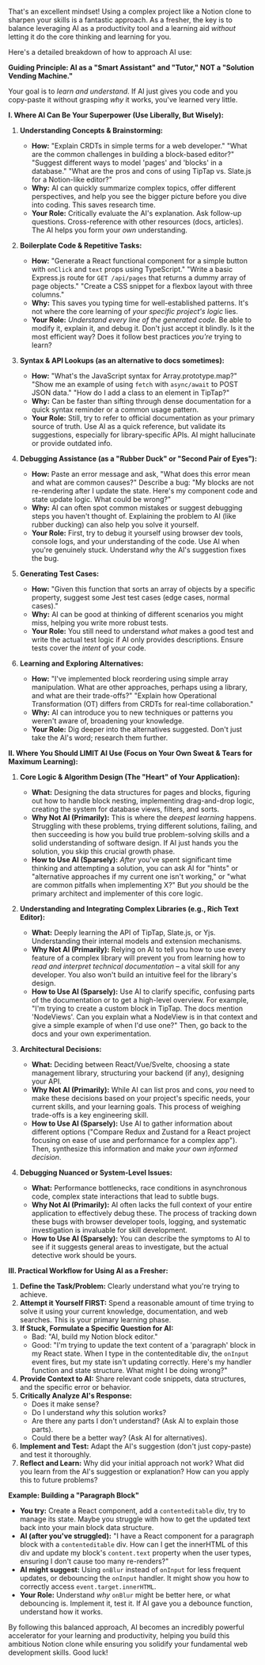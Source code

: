 That's an excellent mindset! Using a complex project like a Notion clone to sharpen your skills is a fantastic approach. As a fresher, the key is to balance leveraging AI as a productivity tool and a learning aid *without* letting it do the core thinking and learning for you.

Here's a detailed breakdown of how to approach AI use:

**Guiding Principle: AI as a "Smart Assistant" and "Tutor," NOT a "Solution Vending Machine."**

Your goal is to *learn and understand*. If AI just gives you code and you copy-paste it without grasping *why* it works, you've learned very little.

**I. Where AI Can Be Your Superpower (Use Liberally, But Wisely):**

1.  **Understanding Concepts & Brainstorming:**
    *   **How:** "Explain CRDTs in simple terms for a web developer." "What are the common challenges in building a block-based editor?" "Suggest different ways to model 'pages' and 'blocks' in a database." "What are the pros and cons of using TipTap vs. Slate.js for a Notion-like editor?"
    *   **Why:** AI can quickly summarize complex topics, offer different perspectives, and help you see the bigger picture before you dive into coding. This saves research time.
    *   **Your Role:** Critically evaluate the AI's explanation. Ask follow-up questions. Cross-reference with other resources (docs, articles). The AI helps you form your *own* understanding.

2.  **Boilerplate Code & Repetitive Tasks:**
    *   **How:** "Generate a React functional component for a simple button with `onClick` and `text` props using TypeScript." "Write a basic Express.js route for `GET /api/pages` that returns a dummy array of page objects." "Create a CSS snippet for a flexbox layout with three columns."
    *   **Why:** This saves you typing time for well-established patterns. It's not where the core learning of *your specific project's logic* lies.
    *   **Your Role:** *Understand every line of the generated code.* Be able to modify it, explain it, and debug it. Don't just accept it blindly. Is it the most efficient way? Does it follow best practices *you're* trying to learn?

3.  **Syntax & API Lookups (as an alternative to docs sometimes):**
    *   **How:** "What's the JavaScript syntax for Array.prototype.map?" "Show me an example of using `fetch` with `async/await` to POST JSON data." "How do I add a class to an element in TipTap?"
    *   **Why:** Can be faster than sifting through dense documentation for a quick syntax reminder or a common usage pattern.
    *   **Your Role:** Still, try to refer to official documentation as your primary source of truth. Use AI as a quick reference, but validate its suggestions, especially for library-specific APIs. AI might hallucinate or provide outdated info.

4.  **Debugging Assistance (as a "Rubber Duck" or "Second Pair of Eyes"):**
    *   **How:** Paste an error message and ask, "What does this error mean and what are common causes?" Describe a bug: "My blocks are not re-rendering after I update the state. Here's my component code and state update logic. What could be wrong?"
    *   **Why:** AI can often spot common mistakes or suggest debugging steps you haven't thought of. Explaining the problem to AI (like rubber ducking) can also help you solve it yourself.
    *   **Your Role:** First, try to debug it yourself using browser dev tools, console logs, and your understanding of the code. Use AI when you're genuinely stuck. Understand *why* the AI's suggestion fixes the bug.

5.  **Generating Test Cases:**
    *   **How:** "Given this function that sorts an array of objects by a specific property, suggest some Jest test cases (edge cases, normal cases)."
    *   **Why:** AI can be good at thinking of different scenarios you might miss, helping you write more robust tests.
    *   **Your Role:** You still need to understand *what* makes a good test and write the actual test logic if AI only provides descriptions. Ensure tests cover the *intent* of your code.

6.  **Learning and Exploring Alternatives:**
    *   **How:** "I've implemented block reordering using simple array manipulation. What are other approaches, perhaps using a library, and what are their trade-offs?" "Explain how Operational Transformation (OT) differs from CRDTs for real-time collaboration."
    *   **Why:** AI can introduce you to new techniques or patterns you weren't aware of, broadening your knowledge.
    *   **Your Role:** Dig deeper into the alternatives suggested. Don't just take the AI's word; research them further.

**II. Where You Should LIMIT AI Use (Focus on Your Own Sweat & Tears for Maximum Learning):**

1.  **Core Logic & Algorithm Design (The "Heart" of Your Application):**
    *   **What:** Designing the data structures for pages and blocks, figuring out how to handle block nesting, implementing drag-and-drop logic, creating the system for database views, filters, and sorts.
    *   **Why Not AI (Primarily):** This is where the *deepest learning* happens. Struggling with these problems, trying different solutions, failing, and then succeeding is how you build true problem-solving skills and a solid understanding of software design. If AI just hands you the solution, you skip this crucial growth phase.
    *   **How to Use AI (Sparsely):** *After* you've spent significant time thinking and attempting a solution, you can ask AI for "hints" or "alternative approaches if my current one isn't working," or "what are common pitfalls when implementing X?" But *you* should be the primary architect and implementer of this core logic.

2.  **Understanding and Integrating Complex Libraries (e.g., Rich Text Editor):**
    *   **What:** Deeply learning the API of TipTap, Slate.js, or Yjs. Understanding their internal models and extension mechanisms.
    *   **Why Not AI (Primarily):** Relying on AI to tell you how to use every feature of a complex library will prevent you from learning how to *read and interpret technical documentation* – a vital skill for any developer. You also won't build an intuitive feel for the library's design.
    *   **How to Use AI (Sparsely):** Use AI to clarify specific, confusing parts of the documentation or to get a high-level overview. For example, "I'm trying to create a custom block in TipTap. The docs mention 'NodeViews'. Can you explain what a NodeView is in that context and give a simple example of when I'd use one?" Then, go back to the docs and your own experimentation.

3.  **Architectural Decisions:**
    *   **What:** Deciding between React/Vue/Svelte, choosing a state management library, structuring your backend (if any), designing your API.
    *   **Why Not AI (Primarily):** While AI can list pros and cons, *you* need to make these decisions based on your project's specific needs, your current skills, and your learning goals. This process of weighing trade-offs is a key engineering skill.
    *   **How to Use AI (Sparsely):** Use AI to gather information about different options ("Compare Redux and Zustand for a React project focusing on ease of use and performance for a complex app"). Then, synthesize this information and make *your own informed decision*.

4.  **Debugging Nuanced or System-Level Issues:**
    *   **What:** Performance bottlenecks, race conditions in asynchronous code, complex state interactions that lead to subtle bugs.
    *   **Why Not AI (Primarily):** AI often lacks the full context of your entire application to effectively debug these. The process of tracking down these bugs with browser developer tools, logging, and systematic investigation is invaluable for skill development.
    *   **How to Use AI (Sparsely):** You can describe the symptoms to AI to see if it suggests general areas to investigate, but the actual detective work should be yours.

**III. Practical Workflow for Using AI as a Fresher:**

1.  **Define the Task/Problem:** Clearly understand what you're trying to achieve.
2.  **Attempt it Yourself FIRST:** Spend a reasonable amount of time trying to solve it using your current knowledge, documentation, and web searches. This is your primary learning phase.
3.  **If Stuck, Formulate a Specific Question for AI:**
    *   Bad: "AI, build my Notion block editor."
    *   Good: "I'm trying to update the text content of a 'paragraph' block in my React state. When I type in the contenteditable div, the `onInput` event fires, but my state isn't updating correctly. Here's my handler function and state structure. What might I be doing wrong?"
4.  **Provide Context to AI:** Share relevant code snippets, data structures, and the specific error or behavior.
5.  **Critically Analyze AI's Response:**
    *   Does it make sense?
    *   Do I understand *why* this solution works?
    *   Are there any parts I don't understand? (Ask AI to explain those parts).
    *   Could there be a better way? (Ask AI for alternatives).
6.  **Implement and Test:** Adapt the AI's suggestion (don't just copy-paste) and test it thoroughly.
7.  **Reflect and Learn:** Why did your initial approach not work? What did you learn from the AI's suggestion or explanation? How can you apply this to future problems?

**Example: Building a "Paragraph Block"**

*   **You try:** Create a React component, add a `contenteditable` div, try to manage its state. Maybe you struggle with how to get the updated text back into your main block data structure.
*   **AI (after you've struggled):** "I have a React component for a paragraph block with a `contenteditable` div. How can I get the innerHTML of this div and update my block's `content.text` property when the user types, ensuring I don't cause too many re-renders?"
*   **AI might suggest:** Using `onBlur` instead of `onInput` for less frequent updates, or debouncing the `onInput` handler. It might show you how to correctly access `event.target.innerHTML`.
*   **Your Role:** Understand *why* `onBlur` might be better here, or what debouncing is. Implement it, test it. If AI gave you a debounce function, understand how it works.

By following this balanced approach, AI becomes an incredibly powerful accelerator for your learning and productivity, helping you build this ambitious Notion clone while ensuring you solidify your fundamental web development skills. Good luck!